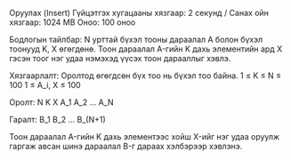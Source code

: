 Оруулах (Insert)
Гүйцэтгэх хугацааны хязгаар: 2 секунд / Санах ойн хязгаар: 1024 MB
Оноо: 100 оноо

Бодлогын тайлбар:
N урттай бүхэл тооны дараалал A болон бүхэл тоонууд K, X өгөгдөнө. Тоон дараалал A-гийн K дахь элементийн ард X гэсэн тоог нэг удаа нэмэхэд үүсэх тоон дарааллыг хэвлэ.

Хязгаарлалт:
Оролтод өгөгдсөн бүх тоо нь бүхэл тоо байна.
1 ≤ K ≤ N ≤ 100
1 ≤ A_i, X ≤ 100

Оролт:
N
K
X
A_1
A_2
...
A_N

Гаралт:
B_1
B_2
...
B_(N+1)

Тоон дараалал A-гийн K дахь элементээс хойш X-ийг нэг удаа оруулж гаргаж авсан шинэ дараалал B-г дараах хэлбэрээр хэвлэнэ.